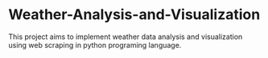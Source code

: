 # Weather-Analysis-and-Visualization
This project aims to implement weather data analysis and visualization using web scraping in python programing language.
